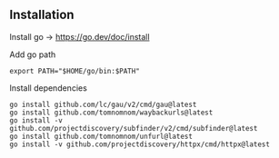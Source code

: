 ## Installation 

Install go -> https://go.dev/doc/install

Add go path 

`export PATH="$HOME/go/bin:$PATH"`

Install dependencies

```
go install github.com/lc/gau/v2/cmd/gau@latest
go install github.com/tomnomnom/waybackurls@latest
go install -v github.com/projectdiscovery/subfinder/v2/cmd/subfinder@latest
go install github.com/tomnomnom/unfurl@latest
go install -v github.com/projectdiscovery/httpx/cmd/httpx@latest
```
